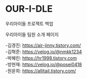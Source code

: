 # OUR-I-DLE
우리아이들 프로젝트 백업

우리아이들 팀원 소개 페이지   
   
-김경진: https://air-jinny.tistory.com/    
-김혁준: https://velog.io/@nmkk1234   
-박혜린: https://hr1998.tistory.com   
-방현재: https://velog.io/@posei0418   
-원윤희: https://allitail.tistory.com/   
